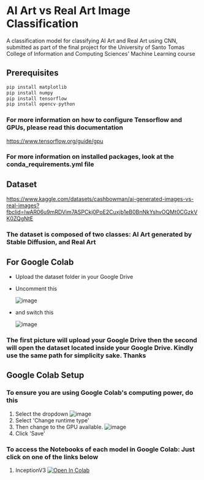# AI Art vs Real Art Image Classification

A classification model for classifying AI Art and Real Art using CNN, submitted as part of the final project for the University of Santo Tomas College of Information and Computing Sciences' Machine Learning course

## Prerequisites

```Python
pip install matplotlib
pip install numpy
pip install tensorflow
pip install opencv-python
```

### For more information on how to configure Tensorflow and GPUs, please read this documentation

<https://www.tensorflow.org/guide/gpu>

### For more information on installed packages, look at the conda_requirements.yml file

## Dataset

<https://www.kaggle.com/datasets/cashbowman/ai-generated-images-vs-real-images?fbclid=IwAR06u9mRDVim7ASPCkj0PoE2Cuxjb1eB0BnNkYshvOQMt0CGzkVK0ZQgNtE>

### The dataset is composed of two classes: AI Art generated by Stable Diffusion, and Real Art

## For Google Colab

- Upload the dataset folder in your Google Drive
- Uncomment this
  
  ![image](https://github.com/spadrejuan/ml-final-project/assets/96292589/35197973-d59f-4cc5-b243-1bbd56bec2b1)

- and switch this
  
  ![image](https://github.com/spadrejuan/ml-final-project/assets/96292589/11bf9c93-cbf9-4232-88f6-32ca7d6e027f)

### The first picture will upload your Google Drive then the second will open the dataset located inside your Google Drive. Kindly use the same path for simplicity sake. Thanks

## Google Colab Setup

### To ensure you are using Google Colab's computing power, do this

1. Select the dropdown
   ![image](https://github.com/spadrejuan/ml-final-project/assets/96292589/92965362-ce78-4445-a6d0-0201514ca8b6)
2. Select 'Change runtime type'
3. Then change to the GPU available.
   ![image](https://github.com/spadrejuan/ml-final-project/assets/96292589/909f3608-54a3-4ea9-93a8-afe762b42ed7)
4. Click 'Save'

### To access the Notebooks of each model in Google Colab: Just click on one of the links below

1. InceptionV3
   [![Open In Colab](https://colab.research.google.com/assets/colab-badge.svg)](https://colab.research.google.com/github/spadrejuan/ml-final-project/blob/Shaun-Branch/Shaun-InceptionV3.ipynb)
